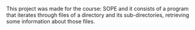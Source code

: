 This project was made for the course: SOPE and it consists of a program that iterates through files of a directory and its sub-directories, retrieving some information about those files.
